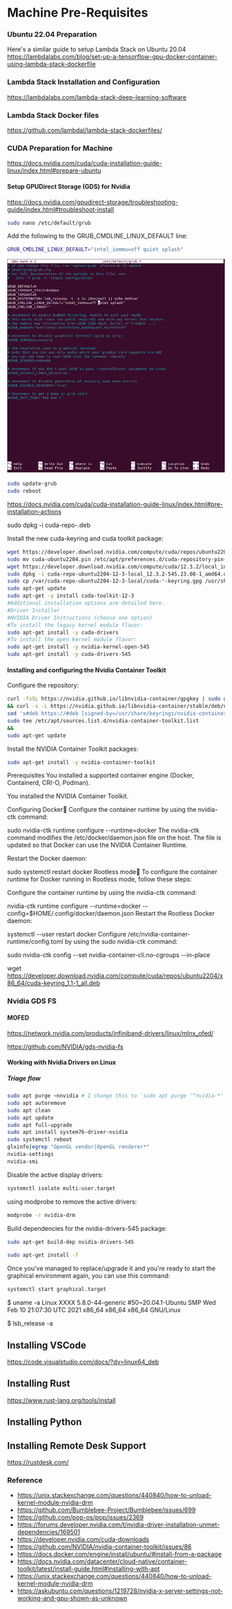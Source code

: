 # Machine Pre-Requisites

### Ubuntu 22.04 Preparation

Here's a similar guide to setup Lambda Stack on Ubuntu 20.04 https://lambdalabs.com/blog/set-up-a-tensorflow-gpu-docker-container-using-lambda-stack-dockerfile 

### Lambda Stack Installation and Configuration

https://lambdalabs.com/lambda-stack-deep-learning-software

### Lambda Stack Docker files

https://github.com/lambdal/lambda-stack-dockerfiles/


### CUDA Preparation for Machine

https://docs.nvidia.com/cuda/cuda-installation-guide-linux/index.html#prepare-ubuntu


#### Setup GPUDirect Storage (GDS) for Nvidia

https://docs.nvidia.com/gpudirect-storage/troubleshooting-guide/index.html#troubleshoot-install


```bash
sudo nano /etc/default/grub
```

Add the following to the GRUB_CMDLINE_LINUX_DEFAULT line:

```bash
GRUB_CMDLINE_LINUX_DEFAULT="intel_iommu=off quiet splash"
```

![IOMMU MODIFIED GRUB FILE](.images/iommu_modified_grub.png)

```bash
sudo update-grub
sudo reboot
```

https://docs.nvidia.com/cuda/cuda-installation-guide-linux/index.html#pre-installation-actions


sudo dpkg -i cuda-repo-<distro>_<version>_<architecture>.deb


Install the new cuda-keyring and cuda toolkit package:

```bash
wget https://developer.download.nvidia.com/compute/cuda/repos/ubuntu2204/x86_64/cuda-ubuntu2204.pin
sudo mv cuda-ubuntu2204.pin /etc/apt/preferences.d/cuda-repository-pin-600
wget https://developer.download.nvidia.com/compute/cuda/12.3.2/local_installers/cuda-repo-ubuntu2204-12-3-local_12.3.2-545.23.08-1_amd64.deb
sudo dpkg -i cuda-repo-ubuntu2204-12-3-local_12.3.2-545.23.08-1_amd64.deb
sudo cp /var/cuda-repo-ubuntu2204-12-3-local/cuda-*-keyring.gpg /usr/share/keyrings/
sudo apt-get update
sudo apt-get -y install cuda-toolkit-12-3
#Additional installation options are detailed here.
#Driver Installer	
#NVIDIA Driver Instructions (choose one option)
#To install the legacy kernel module flavor:
sudo apt-get install -y cuda-drivers
#To install the open kernel module flavor:
sudo apt-get install -y nvidia-kernel-open-545
sudo apt-get install -y cuda-drivers-545
```

#### Installing and configuring the Nvidia Container Toolkit

Configure the repository:
```bash
curl -fsSL https://nvidia.github.io/libnvidia-container/gpgkey | sudo gpg --dearmor -o /usr/share/keyrings/nvidia-container-toolkit-keyring.gpg
&& curl -s -L https://nvidia.github.io/libnvidia-container/stable/deb/nvidia-container-toolkit.list |
sed 's#deb https://#deb [signed-by=/usr/share/keyrings/nvidia-container-toolkit-keyring.gpg] https://#g' |
sudo tee /etc/apt/sources.list.d/nvidia-container-toolkit.list
&&
sudo apt-get update
```

Install the NVIDIA Container Toolkit packages:
```bash
sudo apt-get install -y nvidia-container-toolkit
```

Prerequisites
You installed a supported container engine (Docker, Containerd, CRI-O, Podman).

You installed the NVIDIA Container Toolkit.

Configuring Docker
Configure the container runtime by using the nvidia-ctk command:

sudo nvidia-ctk runtime configure --runtime=docker
The nvidia-ctk command modifies the /etc/docker/daemon.json file on the host. The file is updated so that Docker can use the NVIDIA Container Runtime.

Restart the Docker daemon:

sudo systemctl restart docker
Rootless mode
To configure the container runtime for Docker running in Rootless mode, follow these steps:

Configure the container runtime by using the nvidia-ctk command:

nvidia-ctk runtime configure --runtime=docker --config=$HOME/.config/docker/daemon.json
Restart the Rootless Docker daemon:

systemctl --user restart docker
Configure /etc/nvidia-container-runtime/config.toml by using the sudo nvidia-ctk command:

sudo nvidia-ctk config --set nvidia-container-cli.no-cgroups --in-place


wget https://developer.download.nvidia.com/compute/cuda/repos/ubuntu2204/x86_64/cuda-keyring_1.1-1_all.deb


### Nvidia GDS FS

#### MOFED

https://network.nvidia.com/products/infiniband-drivers/linux/mlnx_ofed/

https://github.com/NVIDIA/gds-nvidia-fs


#### Working with Nvidia Drivers on Linux

##### Triage flow
```bash
sudo apt purge ~nnvidia # I change this to `sudo apt purge '^nvidia-*'`
sudo apt autoremove
sudo apt clean
sudo apt update
sudo apt full-upgrade
sudo apt install system76-driver-nvidia
sudo systemctl reboot
glxinfo|egrep "OpenGL vendor|OpenGL renderer*"
nvidia-settings
nvidia-smi
```

Disable the active display drivers:
```bash
systemctl isolate multi-user.target
```
using modprobe to remove the active drivers:
```bash
modprobe -r nvidia-drm
```
Build dependencies for the nvidia-drivers-545 package:
```bash
sudo apt-get build-dep nvidia-drivers-545
```

```bash
sudo apt-get install -f
```

Once you've managed to replace/upgrade it and you're ready to start the graphical environment again, you can use this command:
```bash
systemctl start graphical.target
```


$ uname -a
Linux XXXX 5.8.0-44-generic #50~20.04.1-Ubuntu SMP Wed Feb 10 21:07:30 UTC 2021 x86_64 x86_64 x86_64 GNU/Linux

$ lsb_release -a

## Installing VSCode

https://code.visualstudio.com/docs/?dv=linux64_deb


## Installing Rust

https://www.rust-lang.org/tools/install

## Installing Python


## Installing Remote Desk Support

https://rustdesk.com/


### Reference
- https://unix.stackexchange.com/questions/440840/how-to-unload-kernel-module-nvidia-drm 
- https://github.com/Bumblebee-Project/Bumblebee/issues/699
- https://github.com/pop-os/pop/issues/2369
- https://forums.developer.nvidia.com/t/nvidia-driver-installation-unmet-dependencies/169501
- https://developer.nvidia.com/cuda-downloads
- https://github.com/NVIDIA/nvidia-container-toolkit/issues/86
- https://docs.docker.com/engine/install/ubuntu/#install-from-a-package
- https://docs.nvidia.com/datacenter/cloud-native/container-toolkit/latest/install-guide.html#installing-with-apt
- https://unix.stackexchange.com/questions/440840/how-to-unload-kernel-module-nvidia-drm
- https://askubuntu.com/questions/1219728/nvidia-x-server-settings-not-working-and-gpu-shown-as-unknown